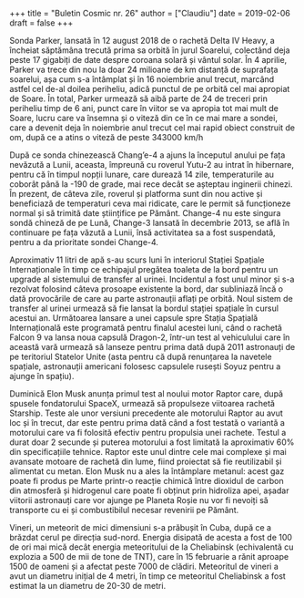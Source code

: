 +++
title = "Buletin Cosmic nr. 26"
author = ["Claudiu"]
date = 2019-02-06
draft = false
+++

Sonda Parker, lansată în 12 august 2018 de o rachetă Delta IV Heavy, a încheiat săptămâna trecută prima sa orbită în jurul Soarelui, colectând deja peste 17 gigabiți de date despre coroana solară și vântul solar. În 4 aprilie, Parker va trece din nou la doar 24 milioane de km distanță de suprafața soarelui, așa cum s-a întâmplat și în 16 noiembrie anul trecut, marcând astfel cel de-al doilea periheliu, adică punctul de pe orbită cel mai apropiat de Soare. În total, Parker urmează să aibă parte de 24 de treceri prin periheliu timp de 6 ani, punct care în viitor se va apropia tot mai mult de Soare, lucru care va însemna și o viteză din ce în ce mai mare a sondei, care a devenit deja în noiembrie anul trecut cel mai rapid obiect construit de om, după ce a atins o viteză de peste 343000 km/h

După ce sonda chinezească Chang’e-4 a ajuns la începutul anului pe fața nevăzută a Lunii, aceasta, împreună cu roverul Yutu-2 au intrat în hibernare, pentru că în timpul nopții lunare, care durează 14 zile, temperaturile au coborât până la -190 de grade, mai rece decât se așteptau inginerii chinezi. În prezent, de câteva zile, roverul și platforma sunt din nou active și beneficiază de temperaturi ceva mai ridicate, care le permit să funcționeze normal și să trimită date științifice pe Pământ. Change-4 nu este singura sondă chineză de pe Lună, Change-3 lansată în decembrie 2013, se află în continuare pe fața văzută a Lunii, însă activitatea sa a fost suspendată, pentru a da prioritate sondei Change-4.

Aproximativ 11 litri de apă s-au scurs luni în interiorul Stației Spațiale Internaționale în timp ce echipajul pregătea toaleta de la bord pentru un upgrade al sistemului de transfer al urinei. Incidentul a fost unul minor și s-a rezolvat folosind câteva prosoape existente la bord, dar subliniază încă o dată provocările de care au parte astronauții aflați pe orbită. Noul sistem de transfer al urinei urmează să fie lansat la bordul stației spațiale în cursul acestui an. Următoarea lansare a unei capsule spre Stația Spațială Internațională este programată pentru finalul acestei luni, când o rachetă Falcon 9 va lansa noua capsulă Dragon-2, într-un test al vehiculului care în această vară urmează să lanseze pentru prima dată după 2011 astronauți de pe teritoriul Statelor Unite (asta pentru că după renunțarea la navetele spațiale, astronauții americani folosesc capsulele rusești Soyuz pentru a ajunge în spațiu).

Duminică Elon Musk anunța primul test al noului motor Raptor care, după spusele fondatorului SpaceX, urmează să propulseze viitoarea rachetă Starship. Teste ale unor versiuni precedente ale motorului Raptor au avut loc și în trecut, dar este pentru prima dată când a fost testată o variantă a motorului care va fi folosită efectiv pentru propulsia unei rachete. Testul a durat doar 2 secunde și puterea motorului a fost limitată la aproximativ 60% din specificațiile tehnice. Raptor este unul dintre cele mai complexe și mai avansate motoare de rachetă din lume, fiind proiectat să fie reutilizabil și alimentat cu metan. Elon Musk nu a ales la întâmplare metanul: acest gaz poate fi produs pe Marte printr-o reacție chimică între dioxidul de carbon din atmosferă și hidrogenul care poate fi obținut prin hidroliza apei, așadar viitorii astronauți care vor ajunge pe Planeta Roșie nu vor fi nevoiți să transporte cu ei și combustibilul necesar revenirii pe Pământ.

Vineri, un meteorit de mici dimensiuni s-a prăbușit în Cuba, după ce a brăzdat cerul pe direcția sud-nord. Energia disipată de acesta a fost de 100 de ori mai mică decât energia meteoritului de la Cheliabinsk (echivalentă cu explozia a 500 de mii de tone de TNT), care în 15 februarie a rănit aproape 1500 de oameni și a afectat peste 7000 de clădiri. Meteoritul de vineri a avut un diametru inițial de 4 metri, în timp ce meteoritul Cheliabinsk a fost estimat la un diametru de 20-30 de metri.